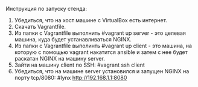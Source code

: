 Инструкция по запуску стенда:

1. Убедиться, что на хост машине с VirtualBox есть интернет.
2. Скачать Vagrantfile.
2. Из папки с Vagrantfile выполнить #vagrant up server - это целевая машина, куда будет устанавливаться NGINX.
3. Из папки с Vagrantfile выполинть #vagrant up client - это машина, на которую с помощью vagrant накатится ansible 
и затем с нее будет раскатан NGINX на машину server.
4. Зайти на машину client по SSH: #vagrant ssh client
5. Убедиться, что на машине server установился и запущен NGINX на порту tcp/8080: #lynx http://192.168.1.1:8080
